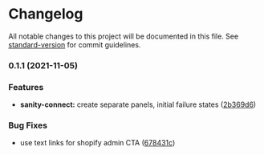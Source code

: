# Changelog

All notable changes to this project will be documented in this file. See [standard-version](https://github.com/conventional-changelog/standard-version) for commit guidelines.

### 0.1.1 (2021-11-05)


### Features

* **sanity-connect:** create separate panels, initial failure states ([2b369d6](https://github.com/sanity-io/sanity-plugin-dashboard-widget-shopify/commit/2b369d68e96a94a615c1b0206c624ef0435f9f9a))


### Bug Fixes

* use text links for shopify admin CTA ([678431c](https://github.com/sanity-io/sanity-plugin-dashboard-widget-shopify/commit/678431cda656f492274f9e4b8f759fc45048eb5a))
